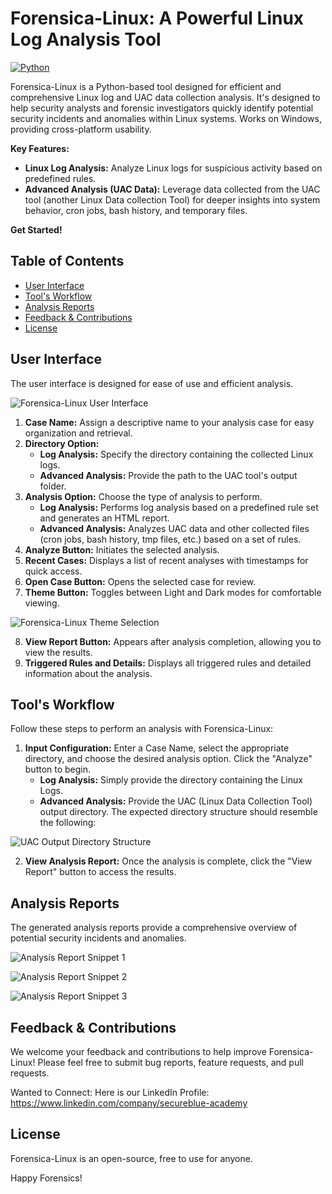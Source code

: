 # Forensica-Linux: A Powerful Linux Log Analysis Tool  

[![Python](https://img.shields.io/badge/Python-3.11+-blue.svg)](https://www.python.org/)  

Forensica-Linux is a Python-based tool designed for efficient and comprehensive Linux log and UAC data collection analysis.  It's designed to help security analysts and forensic investigators quickly identify potential security incidents and anomalies within Linux systems.  Works on Windows, providing cross-platform usability.  

**Key Features:**  

*   **Linux Log Analysis:**  Analyze Linux logs for suspicious activity based on predefined rules.  
*   **Advanced Analysis (UAC Data):**  Leverage data collected from the UAC tool (another Linux Data collection Tool) for deeper insights into system behavior, cron jobs, bash history, and temporary files.  

**Get Started!**

## Table of Contents  

*   [User Interface](#user-interface)  
*   [Tool's Workflow](#tools-workflow)  
*   [Analysis Reports](#analysis-reports)  
*   [Feedback & Contributions](#feedback--contributions)  
*   [License](#license)  

## User Interface  

The user interface is designed for ease of use and efficient analysis.  

![Forensica-Linux User Interface](https://github.com/user-attachments/assets/92a42277-c147-415f-b2ea-1a6722a76e29)  

1.  **Case Name:**  Assign a descriptive name to your analysis case for easy organization and retrieval.  
2.  **Directory Option:**  
    *   **Log Analysis:**  Specify the directory containing the collected Linux logs.  
    *   **Advanced Analysis:**  Provide the path to the UAC tool's output folder.  
3.  **Analysis Option:**  Choose the type of analysis to perform.  
    *   **Log Analysis:** Performs log analysis based on a predefined rule set and generates an HTML report.  
    *   **Advanced Analysis:**  Analyzes UAC data and other collected files (cron jobs, bash history, tmp files, etc.) based on a set of rules.  
4.  **Analyze Button:** Initiates the selected analysis.  
5.  **Recent Cases:** Displays a list of recent analyses with timestamps for quick access.  
6.  **Open Case Button:** Opens the selected case for review.  
7.  **Theme Button:**  Toggles between Light and Dark modes for comfortable viewing.  

![Forensica-Linux Theme Selection](https://github.com/user-attachments/assets/fb78cef4-84d2-4c1c-baa6-9e418360bde3)  

8.  **View Report Button:** Appears after analysis completion, allowing you to view the results.  
9.  **Triggered Rules and Details:** Displays all triggered rules and detailed information about the analysis.  

## Tool's Workflow  

Follow these steps to perform an analysis with Forensica-Linux:  

1.  **Input Configuration:** Enter a Case Name, select the appropriate directory, and choose the desired analysis option.  Click the "Analyze" button to begin.  
    *   **Log Analysis:**  Simply provide the directory containing the Linux Logs.  
    *   **Advanced Analysis:** Provide the UAC (Linux Data Collection Tool) output directory. The expected directory structure should resemble the following:  

![UAC Output Directory Structure](https://github.com/user-attachments/assets/e94293c7-2208-4424-9cbd-41d41cc3c342)  

2.  **View Analysis Report:** Once the analysis is complete, click the "View Report" button to access the results.  

## Analysis Reports  

The generated analysis reports provide a comprehensive overview of potential security incidents and anomalies.  

![Analysis Report Snippet 1](https://github.com/user-attachments/assets/a4a4512c-7d18-448b-a7c8-57972112838b)  

![Analysis Report Snippet 2](https://github.com/user-attachments/assets/32d94a29-4451-426b-a56e-23d91540ae40)  

![Analysis Report Snippet 3](https://github.com/user-attachments/assets/448e2eae-dec9-4067-97b1-41e68f08f0c4)  

## Feedback & Contributions  

We welcome your feedback and contributions to help improve Forensica-Linux! Please feel free to submit bug reports, feature requests, and pull requests.  

Wanted to Connect: Here is our LinkedIn Profile: https://www.linkedin.com/company/secureblue-academy

## License  

Forensica-Linux is an open-source, free to use for anyone.

Happy Forensics!
